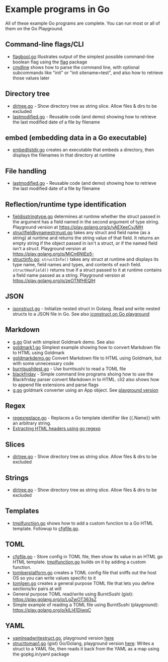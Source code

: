 # Example programs in Go

All of these example Go programs are complete. You can run most or all of them on the Go Playground.

## Command-line flags/CLI
* [flagbool.go](flagbool.go) Illustrates output of the simplest possible command-line boolean flag using the [flag](https://pkg.go.dev/flag) package
* [cmdline](cmdline.go) shows how to parse the command line, with optional subcommands like "init" or "init sitename=test", and also how to retrieve those values later

## Directory tree
* [dirtree.go](dirtree.go) - Show directory tree as string slice. Allow files & dirs to be excluded
* [lastmodified.go](lastmodified.go) - Reusable code (and demo) showing how to retrieve the last modified date of a file by filename

## embed (embedding data in a Go executable)
* [embedlistdir.go](embedlistdir.go) creates an executable that embeds a directory, then displays the filenames in that directory at runtime

## File handling
* [lastmodified.go](lastmodified.go) - Reusable code (and demo) showing how to retrieve the last modified date of a file by filename

## Reflection/runtime type identification
* [fieldisstringtype.go](fieldisstringtype.go) determines at runtime whether the struct passed in the argument has a field named in the second argument of type string. Playground version at https://play.golang.org/p/yAEXeeCvJMH
* [structfieldbynamestrmust.go](structfieldbynamestrmust.go) takes any struct and field name (as a string) at runtime and
returns the string value of that field. It returns an empty string if the 
object passed in isn't a struct, or if the named field isn't a struct. Playground version at https://play.golang.org/p/MiCn6NtEp5-
* [structinfo.go](structinfo.go): `structInfo()` takes any struct at runtime and displays its type name, field names and types, 
and contents of each field. `structHasField()` returns true if a struct passed to it at runtime contains a field name passed as a string. Playground version at https://play.golang.org/p/zeOTNfHEQlH

## JSON
* [jsonstruct.go](jsonstruct.go) - Initialize nested struct in Golang. Read and write nested structs to a JSON file in Go. See also [jconstruct on Go playground](https://play.golang.org/p/S7HbAOk0ZDb)


## Markdown
* [g.go](https://gist.github.com/tomcam/942342f301c78a20457c0b2e752bbb2b) Gist with simplest Goldmark demo. See also 
* [goldmark1.go](goldmark1.go) Simplest example showing how to convert Markdown file to HTML using Goldmark
* [goldmarkdemo.go](goldmarkdemo.go) Convert Markdown file to HTML using Goldmark, but with some unnecessary code
* [burntsushitest.go](burntsushitest.go) - Use burntsushi to read a TOML file
* [blackfriday](blackfriday/) - Simple command line programs shoing how to use the Blackfriday parser convert Markdown in to HTML. cli2 also shows how to append file extensions and parse flags
* [g.go](https://gist.github.com/tomcam/063430a32e40979736cf78bf172c42d9) goldmark converter using an App object. See [playground version](https://go.dev/play/p/5UpB0Z5L_EZ)

## Regex
* [regexreplace.go](regexreplace.go) - Replaces a Go template identifier like {{.Name}} with an arbitrary string.
* [Extracting HTML headers using go regexp](https://gist.github.com/tomcam/996e9e565fc8db4ca41484a369338993)

## Slices
* [dirtree.go](dirtree.go) - Show directory tree as string slice. Allow files & dirs to be excluded

## Strings
* [dirtree.go](dirtree.go) - Show directory tree as string slice. Allow files & dirs to be excluded

## Templates
* [tmplfunction.go](tmplfunction.go) shows how to add a custom function to a Go HTML template. Followup to [cfgfile.go](cfgfile.go).


## TOML
* [cfgfile.go](cfgfile.go) - Store config in TOML file, then show its value in an HTML go HTML template. [tmplfunction.go](tmplfunction.go) builds on it by adding a custom function.
* [tomlperplatform.go](tomlperplatform.go) creates a TOML config file that sniffs out the host OS so you can write values specific to it
* [tomlgen.go](tomlgen.go) creates a general purpose TOML file that lets you define sections/kv pairs at will
* General purpose TOML read/write using BurntSushi (gist): https://play.golang.org/p/LgZwOT363sZ
* Simple example of reading a TOML file using BurntSushi (playground): https://play.golang.org/p/klLI41DiwqC

## YAML
* [yamlreadwritestruct.go](yamlreadwritestruct.go), playground version [here](https://play.golang.org/p/KglpI_JmqSE)
* [structtomap1.go](https://gist.github.com/tomcam/3a0002119d60435505bff426b9345ae7) (gist) Go/Golang, playground version [here](https://play.golang.org/p/t8XaP2eMPPE): Writes a struct to a YAML file, then reads it back from the YAML as a map using the gopkg.in/yaml package
